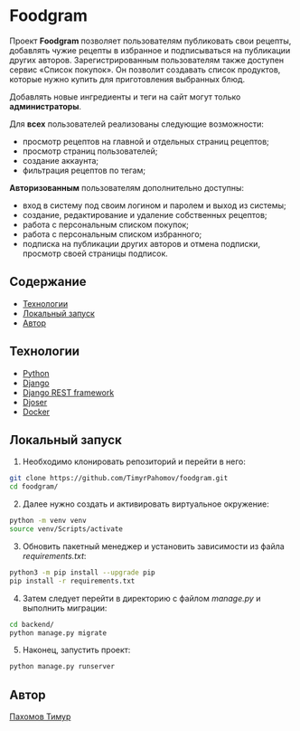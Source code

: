 # Foodgram

Проект **Foodgram** позволяет пользователям публиковать свои рецепты, добавлять чужие рецепты в избранное и подписываться на публикации других авторов. Зарегистрированным пользователям также доступен сервис «Список покупок». Он позволит создавать список продуктов, которые нужно купить для приготовления выбранных блюд.

Добавлять новые ингредиенты и теги на сайт могут только **администраторы**.

Для **всех** пользователей реализованы следующие возможности:
- просмотр рецептов на главной и отдельных страниц рецептов;
- просмотр страниц пользователей;
- создание аккаунта;
- фильтрация рецептов по тегам;
  
**Авторизованным** пользователям дополнительно доступны:
- вход в систему под своим логином и паролем и выход из системы;
- создание, редактирование и удаление собственных рецептов;
- работа с персональным списком покупок;
- работа с персональным списком избранного;
- подписка на публикации других авторов и отмена подписки, просмотр своей страницы подписок.

## Содержание
- [Технологии](https://github.com/TimyrPahomov/foodgram#технологии)
- [Локальный запуск](https://github.com/TimyrPahomov/foodgram#локальный-запуск)
- [Автор](https://github.com/TimyrPahomov/foodgram#автор)

## Технологии
- [Python](https://www.python.org/)
- [Django](https://www.djangoproject.com/)
- [Django REST framework](https://www.django-rest-framework.org/)
- [Djoser](https://djoser.readthedocs.io/en/latest/)
- [Docker](https://docs.docker.com/)

## Локальный запуск
1. Необходимо клонировать репозиторий и перейти в него:

```sh
git clone https://github.com/TimyrPahomov/foodgram.git
cd foodgram/
```

2. Далее нужно создать и активировать виртуальное окружение:

```sh
python -m venv venv
source venv/Scripts/activate
```

3. Обновить пакетный менеджер и установить зависимости из файла _requirements.txt_:

```sh
python3 -m pip install --upgrade pip
pip install -r requirements.txt
```

4. Затем следует перейти в директорию с файлом _manage.py_ и выполнить миграции:

```sh
cd backend/
python manage.py migrate
```

5. Наконец, запустить проект:

```sh
python manage.py runserver
```

## Автор
[Пахомов Тимур](<https://github.com/TimyrPahomov/>)
